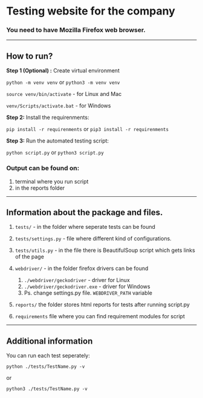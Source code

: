 # Testing website for the company


### You need to have Mozilla Firefox web browser.
---

## How to run?

**Step 1 (Optional) :** Create virtual environment

``python -m venv venv`` 
or 
``python3 -m venv venv``



``source venv/bin/activate`` - for Linux and Mac

``venv/Scripts/activate.bat`` - for Windows

**Step 2:** Install the requirenments:

``pip install -r requirenments`` 
or 
``pip3 install -r requirenments``

**Step 3:** Run the automated testing script:

``python script.py`` or ``python3 script.py``

### Output can be found on:
1. terminal where you run script
2. in the reports folder

---

## Information about the package and files.
1. ``tests/`` - in the folder where seperate tests can be found
2. ``tests/settings.py`` - file where different kind of configurations.
3. ``tests/utils.py`` - in the file there is BeautifulSoup script which gets links of the page
4. ``webdriver/`` - in the folder firefox drivers can be found
    
    1) ``./webdriver/geckodriver`` - driver for Linux
    2) ``./webdriver/geckodriver.exe`` - driver for Windows
    3) Ps. change settings.py file. ``WEBDRIVER_PATH`` variable
5. ``reports/`` the folder stores html reports for tests after running script.py
6. ``requirements`` file where you can find requirement modules for script

---
## Additional information

You can run each test seperately:

``python ./tests/TestName.py -v``

or

``python3 ./tests/TestName.py -v``
